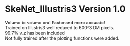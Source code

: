 # SkeNet_Illustris3 Version 1.0  
Volume to volume era! Faster and more accurate!  
Trained on Illustris3 well reduced to 600^3 DM pixels.  
99.7% v_z has been included.  
Not fully trained after the plotting functions were added.
